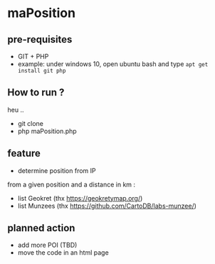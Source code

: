 # maPosition

## pre-requisites
* GIT + PHP
* example: under windows 10, open ubuntu bash and type `apt get install git php`

## How to run ?
heu ..
* git clone
* php maPosition.php


## feature
* determine position from IP

from a given position and a distance in km :
* list Geokret (thx https://geokretymap.org/)
* list Munzees (thx https://github.com/CartoDB/labs-munzee/)

## planned action
* add more POI (TBD)
* move the code in an html page
